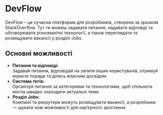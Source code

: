 # DevFlow

DevFlow – це сучасна платформа для розробників, створена за зразком StackOverflow. Тут ти можеш задавати питання, надавати відповіді та обговорювати різноманітні технології, а також переглядати та розміщувати вакансії у розділі Jobs.

## Основні можливості

- **Питання та відповіді:**  
  Задавай питання, відповідай на запити інших користувачів, отримуй корисні поради та ділись власним досвідом.
- **Система тегів:**  
  Організуй питання за категоріями та технологіями, щоб спільнота могла швидко знаходити актуальні теми.
- **Розділ Jobs:**  
  Компанії та рекрутери можуть розміщувати вакансії, а розробники — шукати нові можливості для кар’єрного зростання.
